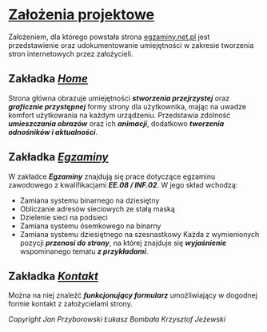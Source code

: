 # **[Założenia projektowe]( https://github.com/RudyAlbinos/ProjectINF#zakładka-home)**
Założeniem, dla którego powstała strona [egzaminy.net.pl](https://egzaminy.net.pl//) jest przedstawienie oraz udokumentowanie umiejętności w zakresie tworzenia stron internetowych przez założycieli.
## **Zakładka _[Home]( https://egzaminy.net.pl/#)_**
Strona główna obrazuje umiejętności ***stworzenia przejrzystej*** oraz ***graficznie przystępnej*** formy strony dla użytkownika, mając na uwadze komfort użytkowania na każdym urządzeniu. Przedstawia zdolność ***umieszczania obrazów*** oraz ich ***animacji***, dodatkowo ***tworzenia odnośników i aktualności***.
## **Zakładka _[Egzaminy]( https://egzaminy.net.pl/egzaminy/)_**
W zakładce ***Egzaminy*** znajdują się prace dotyczące egzaminu zawodowego z kwalifikacjami ***EE.08 / INF.02***. W jego skład wchodzą:
- Zamiana systemu binarnego na dziesiętny
- Obliczanie adresów sieciowych ze stałą maską
- Dzielenie sieci na podsieci
- Zamiana systemu ósemkowego na binarny
- Zamiana systemu dziesiętnego na szesnastkowy
Każda z wymienionych pozycji ***przenosi do strony***, na której znajduje się ***wyjaśnienie*** wspominanego tematu ***z przykładami***.
## **Zakładka _[Kontakt]( https://egzaminy.net.pl/kontakt/)_**
Można na niej znaleźć ***funkcjonujący formularz*** umożliwiający w dogodnej formie kontakt z założycielami strony. 

*Copyright Jan Przyborowski Łukasz Bombała Krzysztof Jeżewski*
